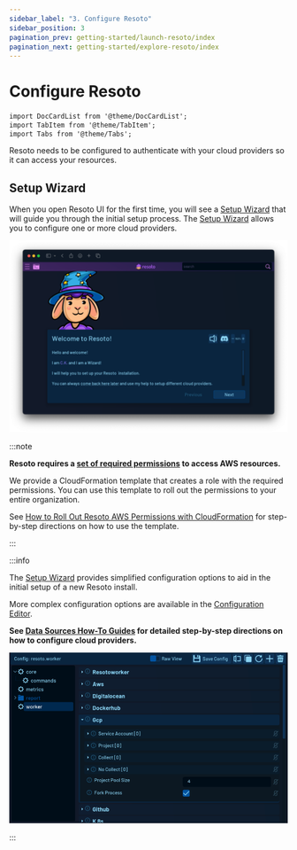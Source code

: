 ```yaml
---
sidebar_label: "3. Configure Resoto"
sidebar_position: 3
pagination_prev: getting-started/launch-resoto/index
pagination_next: getting-started/explore-resoto/index
---
```


# Configure Resoto

```mdx-code-block
import DocCardList from '@theme/DocCardList';
import TabItem from '@theme/TabItem';
import Tabs from '@theme/Tabs';
```

Resoto needs to be configured to authenticate with your cloud providers so it can access your resources.

## Setup Wizard

When you open Resoto UI for the first time, you will see a [Setup Wizard](../../reference/user-interface/setup-wizard.md) that will guide you through the initial setup process. The [Setup Wizard](../../reference/user-interface/setup-wizard.md) allows you to configure one or more cloud providers.

![Resoto UI Setup Wizard](img/setup-wizard.png)

:::note

**Resoto requires a [set of required permissions](../../reference/permissions/aws.md) to access AWS resources.**

We provide a CloudFormation template that creates a role with the required permissions. You can use this template to roll out the permissions to your entire organization.

See [How to Roll Out Resoto AWS Permissions with CloudFormation](../../how-to-guides/configuration/roll-out-resoto-aws-permissions-with-cloudformation/index.md) for step-by-step directions on how to use the template.

:::

:::info

The [Setup Wizard](../../reference/user-interface/setup-wizard.md) provides simplified configuration options to aid in the initial setup of a new Resoto install.

More complex configuration options are available in the [Configuration Editor](../../reference/user-interface/configuration-editor.md).

**See [Data Sources How-To Guides](../../how-to-guides/data-sources/index.md) for detailed step-by-step directions on how to configure cloud providers.**

![Configuration Editor](img/configuration-editor.png)

:::
